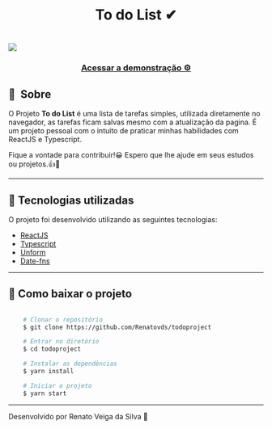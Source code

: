 <h1 align="center">
    To do List ✔
</h1>

<h1>
    <img src="https://ik.imagekit.io/uw75yevtfg/todo_up9b47ENr.gif">
</h1>

<h3 align="center">
    <a href="https://todoproject.vercel.app">Acessar a demonstração ⚙</a>
<h3 >


## 🔖&nbsp; Sobre

  O Projeto **To do List** é uma lista de tarefas simples, utilizada diretamente no navegador, as tarefas ficam salvas mesmo com a atualização da pagina.  É um projeto pessoal com o intuito de praticar minhas habilidades com ReactJS e Typescript.

  Fique a vontade para contribuir!😀
  Espero que lhe ajude em seus estudos ou projetos.👍🤞

---

## 🚀 Tecnologias utilizadas

O projeto foi desenvolvido utilizando as seguintes tecnologias:

- [ReactJS](https://reactjs.org)
- [Typescript](https://www.typescriptlang.org/)
- [Unform](https://github.com/Rocketseat/unform)
- [Date-fns](https://date-fns.org/)

---

##  📁 Como baixar o projeto

```bash

    # Clonar o repositório
    $ git clone https://github.com/Renatovds/todoproject

    # Entrar no diretório
    $ cd todoproject

    # Instalar as dependências
    $ yarn install

    # Iniciar o projeto
    $ yarn start
```

---

Desenvolvido por Renato Veiga da Silva 🤟




